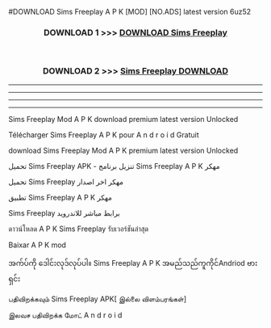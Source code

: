 #DOWNLOAD Sims Freeplay  A P K [MOD] [NO.ADS] latest version 6uz52



<div align="center">

<h3>DOWNLOAD 1 >>> <a href="https://teeasianyam.web.app?sq=Sims Freeplay ">DOWNLOAD Sims Freeplay  </a></h3><br>

<h3>DOWNLOAD 2 >>> <a href="https://teeasianyam.web.app?sq=Sims Freeplay  ">Sims Freeplay   DOWNLOAD </a></h3>

</div>


----------------------------------------------------------

----------------------------------------------------------

----------------------------------------------------------

----------------------------------------------------------


Sims Freeplay   Mod A P K download premium latest version Unlocked

Télécharger Sims Freeplay   A P K pour A n d r o i d Gratuit

download Sims Freeplay   Mod A P K premium latest version Unlocked

تحميل Sims Freeplay   APK - تنزيل برنامج Sims Freeplay   A P K مهكر

تحميل Sims Freeplay   مهكر اخر اصدار

تطبيق Sims Freeplay   A P K مهكر

Sims Freeplay   برابط مباشر للاندرويد

ดาวน์โหลด A P K Sims Freeplay   รับเวอร์ชันล่าสุด

Baixar A P K mod

အက်ပ်ကို ဒေါင်းလုဒ်လုပ်ပါ။ Sims Freeplay   A P K အမည်သည်ကူကိုင်Andriod ဗားရှင်း

பதிவிறக்கவும் Sims Freeplay   APK[ இல்லை விளம்பரங்கள்] 
 
இலவச பதிவிறக்க மோட் A n d r o i d



